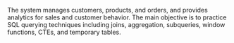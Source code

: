 The system manages customers, products, and orders, and provides analytics for sales and customer behavior. The main objective is to practice SQL querying techniques including joins, aggregation, subqueries, window functions, CTEs, and temporary tables.

